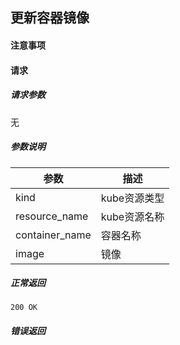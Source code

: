 ## 更新容器镜像

#### 注意事项

#### 请求

##### 请求参数

无

##### 参数说明

|参数|描述|
|---|---|
|kind|kube资源类型|
|resource_name|kube资源名称|
|container_name|容器名称|
|image|镜像|

##### 正常返回

```
200 OK
```

##### 错误返回
